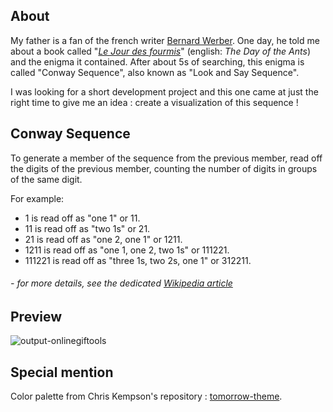 ## About
My father is a fan of the french writer [Bernard Werber](https://en.wikipedia.org/wiki/Bernard_Werber). One day, he told me about a book called "[*Le Jour des fourmis*](https://en.wikipedia.org/wiki/Le_Jour_des_fourmis)" (english: *The Day of the Ants*)  and the enigma it contained. After about 5s of searching, this enigma is called "Conway Sequence", also known as "Look and Say Sequence".

I was looking for a short development project and this one came at just the right time to give me an idea : create a visualization of this sequence !

## Conway Sequence
To generate a member of the sequence from the previous member, read off the digits of the previous member, counting the number of digits in groups of the same digit.

For example:
* 1 is read off as "one 1" or 11.
* 11 is read off as "two 1s" or 21.
* 21 is read off as "one 2, one 1" or 1211.
* 1211 is read off as "one 1, one 2, two 1s" or 111221.
* 111221 is read off as "three 1s, two 2s, one 1" or 312211.
###### \- *for more details, see the dedicated [Wikipedia article](https://en.wikipedia.org/wiki/Look-and-say_sequence)*

## Preview

![output-onlinegiftools](https://github.com/VydrOz/conway-sequence/assets/61025448/32cacc34-73b5-488a-a48a-5bf65752b169)

## Special mention

Color palette from Chris Kempson's repository : [tomorrow-theme](https://github.com/chriskempson/tomorrow-theme).
